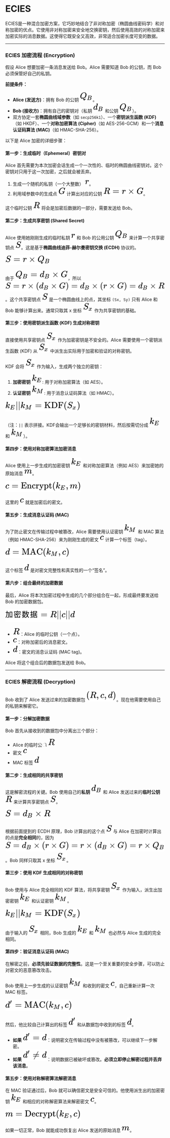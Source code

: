 # ECIES



ECIES是一种混合加密方案，它巧妙地结合了非对称加密（椭圆曲线密码学）和对称加密的优点。它使用非对称加密来安全地交换密钥，然后使用高效的对称加密来加密实际的消息数据。这使得它既安全又高效，非常适合加密长度可变的数据。

------

### **ECIES 加密流程 (Encryption)**

假设 Alice 想要加密一条消息发送给 Bob。Alice 需要知道 Bob 的公钥，而 Bob 必须保管好自己的私钥。

**前提条件：**

- **Alice (发送方)**：拥有 Bob 的公钥 ![img](images/readme/b59676b3246575fe91046496a22e2f44.svg)。
- **Bob (接收方)**：拥有自己的密钥对（私钥 ![img](images/readme/76463dc54843a62df77e170a160eaa85-20250830135142386.svg) 和公钥 ![img](images/readme/b59676b3246575fe91046496a22e2f44.svg)）。
- 双方协定一套**椭圆曲线域参数**（如 `secp256k1`）、一个**密钥派生函数 (KDF)**（如 HKDF）、一个**对称加密算法 (Cipher)**（如 AES-256-GCM）和一个**消息认证码算法 (MAC)**（如 HMAC-SHA-256）。

以下是 Alice 加密的详细步骤：

#### **第一步：生成临时（Ephemeral）密钥对**

Alice 首先需要为本次加密会话生成一个一次性的、临时的椭圆曲线密钥对。这个密钥对只用于这一次加密，之后就会被丢弃。

1. 生成一个随机的私钥（一个大整数） ![img](images/readme/72cb3a229067770aeb6caa625a65a1a1-20250830135142397.svg)。
2. 利用域参数中的生成点 ![img](images/readme/f8df64a4bfdeb9bdcbc357668b6fb123-20250830135142397.svg) 计算出对应的公钥 ![img](images/readme/bd2f9c198a94e67e0e895dca11bc2218.svg)。

这个临时公钥 ![img](images/readme/dd1caa3f2e1582dab2cf9bfdb21b7556-20250830135142392.svg) 将会是加密后数据的一部分，需要发送给 Bob。

#### **第二步：生成共享密钥 (Shared Secret)**

Alice 使用她刚刚生成的临时私钥 ![img](images/readme/72cb3a229067770aeb6caa625a65a1a1-20250830135142397.svg) 和 Bob 的公用公钥 ![img](images/readme/b59676b3246575fe91046496a22e2f44.svg) 来计算一个共享密钥点 ![img](images/readme/55fc237afbe535f7d8434985b848a6a7-20250830135142394.svg)。这是基于**椭圆曲线迪菲-赫尔曼密钥交换 (ECDH)** 协议的。

![img](images/readme/0dd2268c4321a9dedbd5ec54cb595675.svg)

由于 ![img](images/readme/fe35179533a6ae7dbd249a249db4c5a0.svg)，所以 ![img](images/readme/22583f8d59cab5d28aed1c1d49942b17.svg)。这个共享密钥点 ![img](images/readme/55fc237afbe535f7d8434985b848a6a7-20250830135142394.svg) 是一个椭圆曲线上的点，其坐标 `(Sx, Sy)` 只有 Alice 和 Bob 能够计算出来。通常只取其 x 坐标 ![img](images/readme/fdd72c0de8458787d41e60ecbc42b68a-20250830135142401.svg) 作为共享密钥的基础。

#### **第三步：使用密钥派生函数 (KDF) 生成对称密钥**

直接使用共享密钥点 ![img](images/readme/fdd72c0de8458787d41e60ecbc42b68a-20250830135142401.svg) 作为加密密钥是不安全的。Alice 需要使用一个密钥派生函数 (KDF) 从 ![img](images/readme/fdd72c0de8458787d41e60ecbc42b68a-20250830135142401.svg) 中派生出实际用于加密和验证的对称密钥。

KDF 会将 ![img](images/readme/fdd72c0de8458787d41e60ecbc42b68a-20250830135142401.svg) 作为输入，生成两个独立的密钥：

1. **加密密钥** ![img](images/readme/c85c3acab643ca1a8c0148a3c3a4cd33-20250830135142403.svg): 用于对称加密算法（如 AES）。
2. **认证密钥** ![img](images/readme/5f92fe34f5f3af5fbbd75d5b0e38b800-20250830135142406.svg): 用于消息认证码算法（如 HMAC）。

![img](images/readme/181ba6d1b763e3c48b832078d4141c17-20250830135142406.svg)

（注：`||` 表示拼接。KDF会输出一个足够长的密钥材料，然后按需切分成 ![img](images/readme/c85c3acab643ca1a8c0148a3c3a4cd33-20250830135142403.svg) 和 ![img](images/readme/5f92fe34f5f3af5fbbd75d5b0e38b800-20250830135142406.svg)）。

#### **第四步：使用对称加密算法加密消息**

Alice 使用上一步生成的加密密钥 ![img](images/readme/c85c3acab643ca1a8c0148a3c3a4cd33-20250830135142403.svg) 和对称加密算法（例如 AES）来加密她的原始消息 ![img](images/readme/4760e2f007e23d820825ba241c47ce3b-20250830135142411.svg)。

![img](images/readme/aa1619baa4a13df613cc1731b9505f0e-20250830135142413.svg)

这里的 ![img](images/readme/b891664b42113aee13f0bac25eb998e5-20250830135142412.svg) 就是加密后的密文。

#### **第五步：生成消息认证码 (MAC)**

为了防止密文在传输过程中被篡改，Alice 需要使用认证密钥 ![img](images/readme/5f92fe34f5f3af5fbbd75d5b0e38b800-20250830135142406.svg) 和 MAC 算法（例如 HMAC-SHA-256）来为刚刚生成的密文 ![img](images/readme/b891664b42113aee13f0bac25eb998e5-20250830135142412.svg) 计算一个标签（tag）。

![img](images/readme/81eb38bfc81a882ef56e0fa197e2f81f-20250830135142412.svg)

这个标签 ![img](images/readme/56c1b0cb7a48ccf9520b0adb3c8cb2e8-20250830135142417.svg) 是对密文完整性和真实性的一个“签名”。

#### **第六步：组合最终的加密数据**

最后，Alice 将本次加密过程中生成的几个部分组合在一起，形成最终要发送给 Bob 的加密数据包。

![img](images/readme/74e3d80b8663e809df4e8be05ace02bc-20250830135142419.svg)

- ![img](images/readme/dd1caa3f2e1582dab2cf9bfdb21b7556-20250830135142392.svg)：Alice 的临时公钥（一个点）。
- ![img](images/readme/b891664b42113aee13f0bac25eb998e5-20250830135142412.svg)：对称加密后的消息密文。
- ![img](images/readme/56c1b0cb7a48ccf9520b0adb3c8cb2e8-20250830135142417.svg)：密文的消息认证码 (MAC tag)。

Alice 将这个组合后的数据包发送给 Bob。

------

### **ECIES 解密流程 (Decryption)**

Bob 收到了 Alice 发送过来的加密数据包 ![img](images/readme/7ae278cbaa19b3cbc081f2cabcd39a4b-20250830135142417.svg)。现在他需要使用自己的私钥来解密它。

#### **第一步：分解加密数据**

Bob 首先从接收到的数据包中分离出三个部分：

- Alice 的临时公ૉ ![img](images/readme/dd1caa3f2e1582dab2cf9bfdb21b7556-20250830135142392.svg)
- 密文 ![img](images/readme/b891664b42113aee13f0bac25eb998e5-20250830135142412.svg)
- MAC 标签 ![img](images/readme/56c1b0cb7a48ccf9520b0adb3c8cb2e8-20250830135142417.svg)

#### **第二步：生成相同的共享密钥**

这是解密流程的关键。Bob 使用自己的**私钥** ![img](images/readme/76463dc54843a62df77e170a160eaa85-20250830135142386.svg) 和 Alice 发送过来的**临时公钥** ![img](images/readme/dd1caa3f2e1582dab2cf9bfdb21b7556-20250830135142392.svg) 来计算共享密钥点 ![img](images/readme/55fc237afbe535f7d8434985b848a6a7-20250830135142394.svg)。

![img](images/readme/23ba8ba805fecc4fe0856e4b5ecfad2b-20250830135142418.svg)

根据前面提到的 ECDH 原理，Bob 计算出的这个点 ![img](images/readme/55fc237afbe535f7d8434985b848a6a7-20250830135142394.svg) 与 Alice 在加密时计算出的点是**完全相同**的，因为 ![img](images/readme/654204cc98ae9546e20d1ee70f7e33d0-20250830135142419.svg)。Bob 同样只取其 x 坐标 ![img](images/readme/fdd72c0de8458787d41e60ecbc42b68a-20250830135142401.svg)。

#### **第三步：使用 KDF 生成相同的对称密钥**

Bob 使用与 Alice 完全相同的 KDF 算法，将共享密钥 ![img](images/readme/fdd72c0de8458787d41e60ecbc42b68a-20250830135142401.svg) 作为输入，派生出加密密钥 ![img](images/readme/c85c3acab643ca1a8c0148a3c3a4cd33-20250830135142403.svg) 和认证密钥 ![img](images/readme/5f92fe34f5f3af5fbbd75d5b0e38b800-20250830135142406.svg)。

![img](images/readme/181ba6d1b763e3c48b832078d4141c17-20250830135142406.svg)

由于输入的 ![img](images/readme/fdd72c0de8458787d41e60ecbc42b68a-20250830135142401.svg) 相同，Bob 生成的 ![img](images/readme/c85c3acab643ca1a8c0148a3c3a4cd33-20250830135142403.svg) 和 ![img](images/readme/5f92fe34f5f3af5fbbd75d5b0e38b800-20250830135142406.svg) 也必然与 Alice 生成的完全相同。

#### **第四步：验证消息认证码 (MAC)**

在解密之前，**必须先验证数据的完整性**。这是一个至关重要的安全步骤，可以防止对密文的恶意篡改攻击。

Bob 使用上一步生成的认证密钥 ![img](images/readme/5f92fe34f5f3af5fbbd75d5b0e38b800-20250830135142406.svg) 和收到的密文 ![img](images/readme/b891664b42113aee13f0bac25eb998e5-20250830135142412.svg)，自己重新计算一次 MAC 标签。

![img](images/readme/5eb6d6a97667f5509d4bc319509d1092-20250830135142423.svg)

然后，他比较自己计算出的标签 ![img](images/readme/44ad9561732864df8495229da3cc9253-20250830135142427.svg) 和从数据包中收到的标签 ![img](images/readme/56c1b0cb7a48ccf9520b0adb3c8cb2e8-20250830135142417.svg)。

- **如果** ![img](images/readme/8d409e07221b4c9155c1aa4d499f8734-20250830135142425.svg)：说明密文在传输过程中没有被篡改，可以继续下一步解密。
- **如果** ![img](images/readme/34a4d42b2296c36f3fd0f12dc44d1928-20250830135142424.svg)：说明数据已被破坏或篡改。**必须立即停止解密过程并丢弃该消息**。

#### **第五步：使用对称解密算法解密消息**

在 MAC 验证通过后，Bob 就可以确信密文是安全可信的。他使用派生出的加密密钥 ![img](images/readme/c85c3acab643ca1a8c0148a3c3a4cd33-20250830135142403.svg) 和相应的对称解密算法来解密密文 ![img](images/readme/b891664b42113aee13f0bac25eb998e5-20250830135142412.svg)。

![img](images/readme/3f54f7bd05253e25f0814c4db466074e-20250830135142427.svg)

如果一切正常，Bob 就能成功恢复出 Alice 发送的原始消息 ![img](images/readme/4760e2f007e23d820825ba241c47ce3b-20250830135142411.svg)。